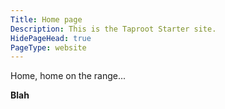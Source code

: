```yaml
---
Title: Home page
Description: This is the Taproot Starter site.
HidePageHead: true
PageType: website
---
```


Home, home on the range...

<div>
    <strong>Blah</strong>
</div>
